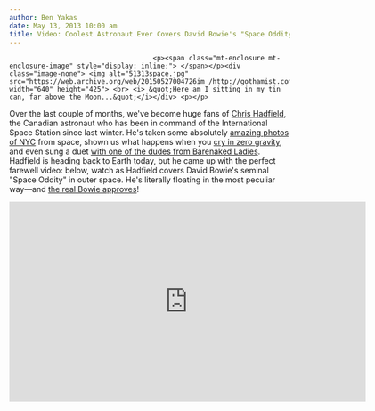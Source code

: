 ```yaml
---
author: Ben Yakas
date: May 13, 2013 10:00 am
title: Video: Coolest Astronaut Ever Covers David Bowie's "Space Oddity" IN SPACE
---
```


	
										<p><span class="mt-enclosure mt-enclosure-image" style="display: inline;"> </span></p><div class="image-none"> <img alt="51313space.jpg" src="https://web.archive.org/web/20150527004726im_/http://gothamist.com/attachments/byakas/51313space.jpg" width="640" height="425"> <br> <i> &quot;Here am I sitting in my tin can, far above the Moon...&quot;</i></div> <p></p>

<p>Over the last couple of months, we&apos;ve become huge fans of <a href="https://web.archive.org/web/20150527004726/https://twitter.com/Cmdr_Hadfield">Chris Hadfield</a>, the Canadian astronaut who has been in command of the International Space Station since last winter. He&apos;s taken some absolutely <a href="https://web.archive.org/web/20150527004726/http://gothamist.com/tags/chrishadfield">amazing photos of NYC</a> from space, shown us what happens when you <a href="https://web.archive.org/web/20150527004726/http://now.msn.com/chris-hadfield-astronaut-cries-in-space-to-show-tears-dont-fall">cry in zero gravity</a>, and even sung a duet <a href="https://web.archive.org/web/20150527004726/http://www.slate.com/blogs/bad_astronomy/2013/02/10/orbital_duet_astronaut_chris_hadfield_sings_a_duet_with_bare_naked_ladies.html">with one of the dudes from Barenaked Ladies</a>. Hadfield is heading back to Earth today, but he came up with the perfect farewell video: below, watch as Hadfield covers David Bowie&apos;s seminal &quot;Space Oddity&quot; in outer space. He&apos;s literally floating in the most peculiar way&#x2014;and <a href="https://web.archive.org/web/20150527004726/https://twitter.com/DavidBowieReal">the real Bowie approves</a>!</p>

<p><iframe width="640" height="360" src="https://web.archive.org/web/20150527004726if_/http://www.youtube.com/embed/KaOC9danxNo" frameborder="0" allowfullscreen></iframe></p>					
										
									
				